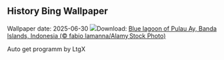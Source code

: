 ## History Bing Wallpaper
Wallpaper date: 2025-06-30
![](https://www.bing.com/th?id=OHR.BandaIsland_EN-CA1920506603_UHD.jpg&w=1000)Download: [Blue lagoon of Pulau Ay, Banda Islands, Indonesia (© fabio lamanna/Alamy Stock Photo)](https://www.bing.com/th?id=OHR.BandaIsland_EN-CA1920506603_UHD.jpg)

Auto get programm by LtgX
